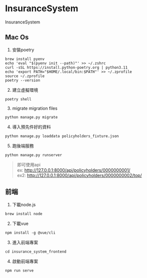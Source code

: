 # InsuranceSystem
InsuranceSystem

## Mac Os
1. 安裝poetry
```
brew install pyenv
echo 'eval "$(pyenv init --path)"' >> ~/.zshrc
curl -sSL https://install.python-poetry.org | python3.11
echo 'export PATH="$HOME/.local/bin:$PATH"' >> ~/.zprofile
source ~/.zprofile
poetry --version
```

2. 建立虛擬環境
```
poetry shell
```
3. migrate migration files 
```
python manage.py migrate
```
4. 導入預先件好的資料
```
python manage.py loaddata policyholders_fixture.json
```
5. 跑後端服務
```
python manage.py runserver
```
> 即可使用api  
> ex: http://127.0.0.1:8000/api/policyholders/0000000001/  
> ex2: http://127.0.0.1:8000/api/policyholders/0000000002/top/  

## 前端
1. 下載node.js 
```
brew install node
```
2. 下載vue
```
npm install -g @vue/cli
```
3. 進入前端專案
```
cd insurance_system_frontend 
```
4. 啟動前端專案
```
npm run serve
```
